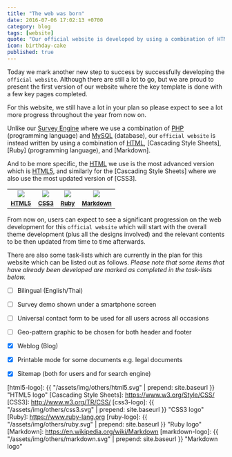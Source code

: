 ```yaml
---
title: "The web was born"
date: 2016-07-06 17:02:13 +0700
category: blog
tags: [website]
quote: "Our official website is developed by using a combination of HTML5, CSS3, Ruby, and Markdown"
icon: birthday-cake
published: true
---
```


Today we mark another new step to success by successfully developing the `official website`. Although there are still a lot to go, but we are proud to present the first version of our website where the key template is done with a few key pages completed.

For this website, we still have a lot in your plan so please expect to see a lot more progress throughout the year from now on.

Unlike our [Survey Engine] where we use a combination of [PHP] (programming language) and [MySQL] (database), our `official website` is instead written by using a combination of [HTML], [Cascading Style Sheets], [Ruby] (programming language), and [Markdown].

And to be more specific, the [HTML] we use is the most advanced version which is [HTML5], and similarly for the [Cascading Style Sheets] where we also use the most updated version of [CSS3].

<table class="table table-striped" width="80%" border="0">
  <tr>
    <td align="center"><img src="{{ "/assets/img/others/html5.svg" | prepend: site.baseurl }}" class="img-thumbnail"></td>
    <td align="center"><img src="{{ "/assets/img/others/css3.svg" | prepend: site.baseurl }}" class="img-thumbnail"></td>
    <td align="center"><img src="{{ "/assets/img/others/ruby.svg" | prepend: site.baseurl }}" class="img-thumbnail"></td>
    <td align="center"><img src="{{ "/assets/img/others/markdown.svg" | prepend: site.baseurl }}" class="img-thumbnail"></td>
  </tr>
  <tr>
  <td align="center"><small><a href="http://www.w3.org/TR/html5/"><strong>HTML5</strong></a></small></td>
  <td align="center"><small><a href="http://www.w3.org/TR/CSS/"><strong>CSS3</strong></a></small></td>
  <td align="center"><small><a href="https://www.ruby-lang.org"><strong>Ruby</strong></a></small></td>
  <td align="center"><small><a href="https://en.wikipedia.org/wiki/Markdown"><strong>Markdown</strong></a></small></td>
  </tr>
</table>

<!--more-->

From now on, users can expect to see a significant progression on the web development for this `official website` which will start with the overall theme development (plus all the designs involved) and the relevant contents to be then updated from time to time afterwards.

There are also some task-lists which are currently in the plan for this website which can be listed out as follows. *Please note that some items that have already been developed are marked as completed in the task-lists below.*

- [ ] Bilingual (English/Thai)
- [ ] Survey demo shown under a smartphone screen
- [ ] Universal contact form to be used for all users across all occasions
- [ ] Geo-pattern graphic to be chosen for both header and footer
- [x] Weblog (Blog)
- [x] Printable mode for some documents e.g. legal documents
- [x] Sitemap (both for users and for search engine)


[Survey Engine]: http://www.siamsquare.org
[PHP]: http://th1.php.net
[MySQL]: http://www.mysql.com
[HTML]: https://www.w3.org/html/
[HTML5]: http://www.w3.org/TR/html5/
[html5-logo]: {{ "/assets/img/others/html5.svg" | prepend: site.baseurl }} "HTML5 logo"
[Cascading Style Sheets]: https://www.w3.org/Style/CSS/
[CSS3]: http://www.w3.org/TR/CSS/
[css3-logo]: {{ "/assets/img/others/css3.svg" | prepend: site.baseurl }} "CSS3 logo"
[Ruby]: https://www.ruby-lang.org
[ruby-logo]: {{ "/assets/img/others/ruby.svg" | prepend: site.baseurl }} "Ruby logo"
[Markdown]: https://en.wikipedia.org/wiki/Markdown
[markdown-logo]: {{ "/assets/img/others/markdown.svg" | prepend: site.baseurl }} "Markdown logo"
